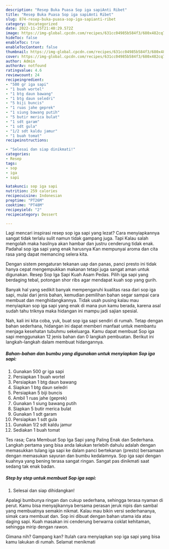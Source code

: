 ```yaml
---
description: "Resep Buka Puasa Sop iga sapiAnti Ribet"
title: "Resep Buka Puasa Sop iga sapiAnti Ribet"
slug: 874-resep-buka-puasa-sop-iga-sapianti-ribet
category: Uncategorized
date: 2022-11-25T21:40:29.572Z
image: https://img-global.cpcdn.com/recipes/631cc04985b584f3/680x482cq70/sop-iga-sapi-foto-resep-utama.jpg
hideToc: false
enableToc: true
enableTocContent: false
thumbnail: https://img-global.cpcdn.com/recipes/631cc04985b584f3/680x482cq70/sop-iga-sapi-foto-resep-utama.jpg
cover: https://img-global.cpcdn.com/recipes/631cc04985b584f3/680x482cq70/sop-iga-sapi-foto-resep-utama.jpg
author: Admin
authorAv: notfound
ratingvalue: 4.6
reviewcount: 24
recipeingredient:
- "500 gr iga sapi"
- "1 buah wortel"
- "1 btg daun bawang"
- "1 btg daun seledri"
- "5 biji buncis"
- "1 ruas jahe geprek"
- "1 siung bawang putih"
- "5 butir merica bulat"
- "1 sdt garam"
- "1 sdt gula"
- "1/2 sdt kaldu jamur"
- "1 buah tomat"
recipeinstructions:

- "Selesai dan siap dinikmati!"
categories:
- Resep
tags:
- sop
- iga
- sapi

katakunci: sop iga sapi 
nutrition: 259 calories
recipecuisine: Indonesian
preptime: "PT26M"
cooktime: "PT48M"
recipeyield: "2"
recipecategory: Dessert

---
```



Lagi mencari inspirasi resep sop iga sapi yang lezat? Cara menyiapkannya sangat tidak terlalu sulit namun tidak gampang juga. Tapi Kalau salah mengolah maka hasilnya akan hambar dan justru cenderung tidak enak. Padahal sop iga sapi yang enak harusnya Kan mempunyai aroma dan cita rasa yang dapat memancing selera kita.


Dengan sistem pengaturan tekanan uap dan panas, panci presto ini tidak hanya cepat mengempukkan makanan tetapi juga sangat aman untuk digunakan. Resep Sop Iga Sapi Kuah Asam Pedas. Pilih iga sapi yang berdaging tebal, potongan shor ribs agar mendapat kuah sop yang gurih.

Banyak hal yang sedikit banyak mempengaruhi kualitas rasa dari sop iga sapi, mulai dari jenis bahan, kemudian pemilihan bahan segar sampai cara membuat dan menghidangkannya. Tidak usah pusing kalau mau menyiapkan sop iga sapi yang enak di mana pun kamu berada, karena asal sudah tahu triknya maka hidangan ini mampu jadi sajian spesial.


Nah, kali ini kita coba, yuk, buat sop iga sapi sendiri di rumah. Tetap dengan bahan sederhana, hidangan ini dapat memberi manfaat untuk membantu menjaga kesehatan tubuhmu sekeluarga. Kamu dapat membuat Sop iga sapi menggunakan 12 jenis bahan dan 0 langkah pembuatan. Berikut ini langkah-langkah dalam membuat hidangannya.

<!--inarticleads1-->

##### Bahan-bahan dan bumbu yang digunakan untuk menyiapkan Sop iga sapi:

1. Gunakan 500 gr iga sapi
1. Persiapkan 1 buah wortel
1. Persiapkan 1 btg daun bawang
1. Siapkan 1 btg daun seledri
1. Persiapkan 5 biji buncis
1. Ambil 1 ruas jahe (geprek)
1. Gunakan 1 siung bawang putih
1. Siapkan 5 butir merica bulat
1. Gunakan 1 sdt garam
1. Persiapkan 1 sdt gula
1. Gunakan 1/2 sdt kaldu jamur
1. Sediakan 1 buah tomat


Tes rasa; Cara Membuat Sop Iga Sapi yang Paling Enak dan Sederhana. Langkah pertama yang bisa anda lakukan terlebih dahulu adalah dengan memasukkan tulang iga sapi ke dalam panci bertekanan (presto) bersamaan dengan memasukan sayuran dan bumbu kedalamnya. Sop iga sapi dengan kuahnya yang bening terasa sangat ringan. Sangat pas dinikmati saat sedang tak enak badan. 

<!--inarticleads2-->

##### Step by step untuk membuat Sop iga sapi:


1. Selesai dan siap dihidangkan!

Apalagi bumbunya ringan dan cukup sederhana, sehingga terasa nyaman di perut. Kamu bisa menyajikannya bersama perasan jeruk nipis dan sambal yang membuatnya semakin nikmat. Kalau mau bikin versi sederhananya, simak cara membuat dan. Sop ini dibuat dengan bahan utama ida atau daging sapi. Kuah masakan ini cenderung berwarna coklat kehitaman, sehingga mirip dengan rawon. 

Gimana nih? Gampang kan? Itulah cara menyiapkan sop iga sapi yang bisa kamu lakukan di rumah. Selamat menikmati
